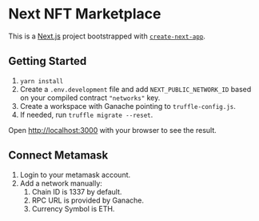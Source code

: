 # Next NFT Marketplace

This is a [Next.js](https://nextjs.org/) project bootstrapped with [`create-next-app`](https://github.com/vercel/next.js/tree/canary/packages/create-next-app).

## Getting Started

1. `yarn install`
2. Create a `.env.development` file and add `NEXT_PUBLIC_NETWORK_ID` based on your compiled contract `"networks"` key.
3. Create a workspace with Ganache pointing to `truffle-config.js`.
4. If needed, run `truffle migrate --reset`.

Open [http://localhost:3000](http://localhost:3000) with your browser to see the result.

## Connect Metamask

1. Login to your metamask account.
2. Add a network manually:
   1. Chain ID is 1337 by default.
   2. RPC URL is provided by Ganache.
   3. Currency Symbol is ETH.
